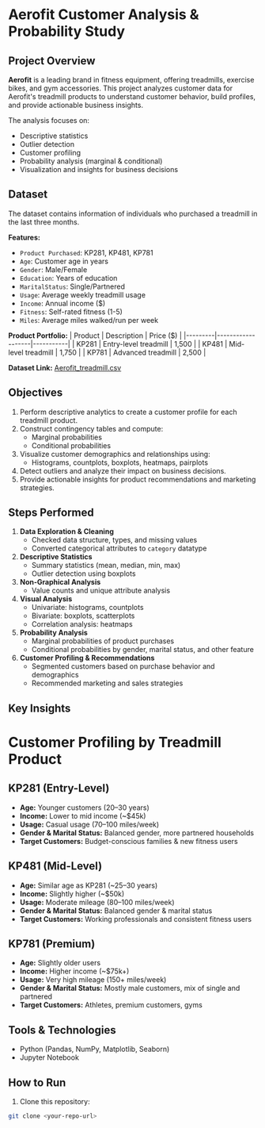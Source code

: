 # Aerofit Customer Analysis & Probability Study

## Project Overview
**Aerofit** is a leading brand in fitness equipment, offering treadmills, exercise bikes, and gym accessories. This project analyzes customer data for Aerofit's treadmill products to understand customer behavior, build profiles, and provide actionable business insights.  

The analysis focuses on:
- Descriptive statistics
- Outlier detection
- Customer profiling
- Probability analysis (marginal & conditional)
- Visualization and insights for business decisions

## Dataset
The dataset contains information of individuals who purchased a treadmill in the last three months.

**Features:**
- `Product Purchased`: KP281, KP481, KP781
- `Age`: Customer age in years
- `Gender`: Male/Female
- `Education`: Years of education
- `MaritalStatus`: Single/Partnered
- `Usage`: Average weekly treadmill usage
- `Income`: Annual income ($)
- `Fitness`: Self-rated fitness (1-5)
- `Miles`: Average miles walked/run per week

**Product Portfolio:**
| Product | Description          | Price ($) |
|---------|-------------------|-----------|
| KP281   | Entry-level treadmill | 1,500     |
| KP481   | Mid-level treadmill   | 1,750     |
| KP781   | Advanced treadmill    | 2,500     |

**Dataset Link:** [Aerofit_treadmill.csv](https://drive.google.com/file/d/1NBk1TFkK4NeKdodR2DxIdBp2Mk1mh4AS/view?usp=drive_link)

## Objectives
1. Perform descriptive analytics to create a customer profile for each treadmill product.
2. Construct contingency tables and compute:
   - Marginal probabilities
   - Conditional probabilities
3. Visualize customer demographics and relationships using:
   - Histograms, countplots, boxplots, heatmaps, pairplots
4. Detect outliers and analyze their impact on business decisions.
5. Provide actionable insights for product recommendations and marketing strategies.

## Steps Performed
1. **Data Exploration & Cleaning**
   - Checked data structure, types, and missing values
   - Converted categorical attributes to `category` datatype
2. **Descriptive Statistics**
   - Summary statistics (mean, median, min, max)
   - Outlier detection using boxplots
3. **Non-Graphical Analysis**
   - Value counts and unique attribute analysis
4. **Visual Analysis**
   - Univariate: histograms, countplots
   - Bivariate: boxplots, scatterplots
   - Correlation analysis: heatmaps
5. **Probability Analysis**
   - Marginal probabilities of product purchases
   - Conditional probabilities by gender, marital status, and other feature
6. **Customer Profiling & Recommendations**
   - Segmented customers based on purchase behavior and demographics
   - Recommended marketing and sales strategies

## Key Insights
# Customer Profiling by Treadmill Product

## KP281 (Entry-Level)
- **Age:** Younger customers (20–30 years)  
- **Income:** Lower to mid income (~$45k)  
- **Usage:** Casual usage (70–100 miles/week)  
- **Gender & Marital Status:** Balanced gender, more partnered households  
- **Target Customers:** Budget-conscious families & new fitness users  

## KP481 (Mid-Level)
- **Age:** Similar age as KP281 (~25–30 years)  
- **Income:** Slightly higher (~$50k)  
- **Usage:** Moderate mileage (80–100 miles/week)  
- **Gender & Marital Status:** Balanced gender & marital status  
- **Target Customers:** Working professionals and consistent fitness users  

## KP781 (Premium)
- **Age:** Slightly older users  
- **Income:** Higher income (~$75k+)  
- **Usage:** Very high mileage (150+ miles/week)  
- **Gender & Marital Status:** Mostly male customers, mix of single and partnered  
- **Target Customers:** Athletes, premium customers, gyms  

## Tools & Technologies
- Python (Pandas, NumPy, Matplotlib, Seaborn)
- Jupyter Notebook

## How to Run
1. Clone this repository:
```bash
git clone <your-repo-url>
